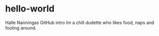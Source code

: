 # hello-world
Halle Nanningas GitHub intro
Im a chill dudette who likes food, naps and fooling around.
